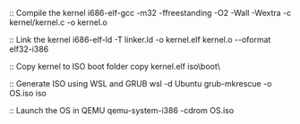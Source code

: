 :: Compile the kernel
i686-elf-gcc -m32 -ffreestanding -O2 -Wall -Wextra -c kernel/kernel.c -o kernel.o

:: Link the kernel
i686-elf-ld -T linker.ld -o kernel.elf kernel.o --oformat elf32-i386

:: Copy kernel to ISO boot folder
copy kernel.elf iso\boot\

:: Generate ISO using WSL and GRUB
wsl -d Ubuntu grub-mkrescue -o OS.iso iso

:: Launch the OS in QEMU
qemu-system-i386 -cdrom OS.iso
